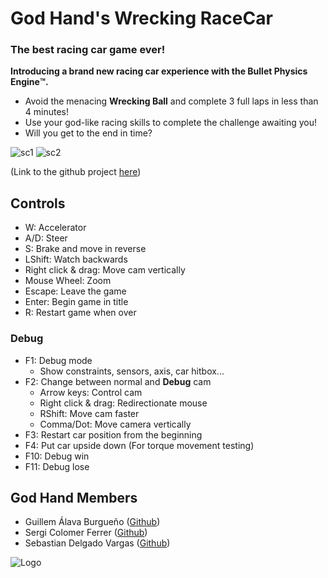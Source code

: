 # God Hand's Wrecking RaceCar
### The best racing car game ever!
**Introducing a brand new racing car experience with the Bullet Physics Engine:tm:.**
- Avoid the menacing **Wrecking Ball** and complete 3 full laps in less than 4 minutes!
- Use your god-like racing skills to complete the challenge awaiting you!
- Will you get to the end in time?

![sc1](https://github.com/WillyTrek19/RaceCarGodHand/blob/main/RaceCar_GodHand/Screenshots/car2.png?raw=true)
![sc2](https://github.com/WillyTrek19/RaceCarGodHand/blob/main/RaceCar_GodHand/Screenshots/scCar2.png?raw=true)

(Link to the github project [here](https://github.com/WillyTrek19/RaceCarGodHand))

## Controls
- W: Accelerator
- A/D: Steer
- S: Brake and move in reverse
- LShift: Watch backwards
- Right click & drag: Move cam vertically
- Mouse Wheel: Zoom
- Escape: Leave the game
- Enter: Begin game in title
- R: Restart game when over

### Debug
- F1: Debug mode
  - Show constraints, sensors, axis, car hitbox...
- F2: Change between normal and **Debug** cam
  - Arrow keys: Control cam
  - Right click & drag: Redirectionate mouse
  - RShift: Move cam faster
  - Comma/Dot: Move camera vertically
- F3: Restart car position from the beginning
- F4: Put car upside down (For torque movement testing)
- F10: Debug win
- F11: Debug lose

## God Hand Members
 - Guillem Álava Burgueño ([Github](https://github.com/WillyTrek19))
 - Sergi Colomer Ferrer ([Github](https://github.com/Lladruc37))
 - Sebastian Delgado Vargas ([Github](https://github.com/Vinskky))
 
 ![Logo](https://github.com/WillyTrek19/RaceCarGodHand/blob/main/RaceCar_GodHand/Screenshots/logo.png?raw=true)
